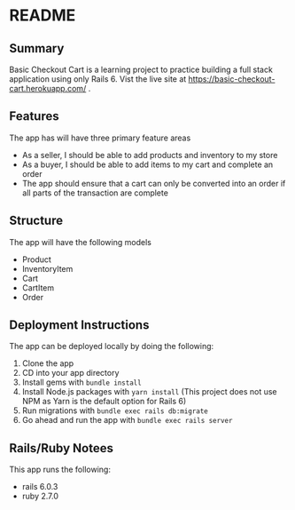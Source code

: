# README
## Summary
Basic Checkout Cart is a learning project to practice building a full stack application using only Rails 6. Vist the live site at https://basic-checkout-cart.herokuapp.com/ .

## Features
The app has will have three primary feature areas
+ As a seller, I should be able to add products and inventory to my store
+ As a buyer, I should be able to add items to my cart and complete an order
+ The app should ensure that a cart can only be converted into an order if all parts of the transaction are complete

## Structure
The app will have the following models
+ Product
+ InventoryItem
+ Cart
+ CartItem
+ Order

## Deployment Instructions
The app can be deployed locally by doing the following:
1. Clone the app
2. CD into your app directory
3. Install gems with `bundle install`
4. Install Node.js packages with `yarn install` (This project does not use NPM as Yarn is the default option for Rails 6)
5. Run migrations with `bundle exec rails db:migrate`
6. Go ahead and run the app with `bundle exec rails server`

## Rails/Ruby Notees
This app runs the following:
+ rails 6.0.3
+ ruby 2.7.0
